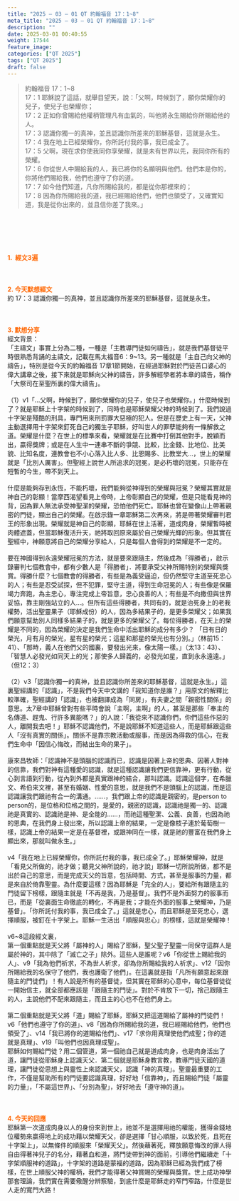 ```yaml
---
title: "2025 – 03 – 01 QT 約翰福音 17：1~8"
meta_title: "2025 – 03 – 01 QT 約翰福音 17：1~8"
description: ""
date: 2025-03-01 00:40:55
weight: 17544
feature_image: 
categories: ["QT 2025"]
tags: ["QT 2025"]
draft: false
---
```


<blockquote>約翰福音 17：1~8<br />
17：1 耶穌說了這話，就舉目望天，說：「父啊，時候到了，願你榮耀你的兒子，使兒子也榮耀你；<br />
17：2 正如你曾賜給他權柄管理凡有血氣的，叫他將永生賜給你所賜給他的人。<br />
17：3 認識你獨一的真神，並且認識你所差來的耶穌基督，這就是永生。<br />
17：4 我在地上已經榮耀你，你所託付我的事，我已成全了。<br />
17：5 父啊，現在求你使我同你享榮耀，就是未有世界以先，我同你所有的榮耀。<br />
17：6 你從世人中賜給我的人，我已將你的名顯明與他們。他們本是你的，你將他們賜給我，他們也遵守了你的道。<br />
17：7 如今他們知道，凡你所賜給我的，都是從你那裡來的；<br />
17：8 因為你所賜給我的道，我已經賜給他們，他們也領受了，又確實知道，我是從你出來的，並且信你差了我來。」</blockquote><br />
&nbsp;<br />
<br />
&nbsp;<br />
<br />
<span style="color: #ff6600;" data-darkreader-inline-color=""><strong>1.  經文3遍</strong></span><br />
<br />
&nbsp;<br />
<br />
<span style="color: #ff6600;" data-darkreader-inline-color=""><strong>2. 今天默想經文<br />
</strong></span>約 17：3 認識你獨一的真神，並且認識你所差來的耶穌基督，這就是永生。<br />
<br />
&nbsp;<br />
<br />
<strong><span style="color: #ff6600;" data-darkreader-inline-color="">3. 默想分享<br />
</span></strong>經文背景：<br />
「主禱文」事實上分為二種，一種是「主教導門徒如何禱告」，就是我們基督徒平時很熟悉背誦的主禱文，記載在馬太福音6：9~13。另一種就是「主自己向父神的禱告」，特別是從今天的約翰福音 17章1節開始，在經過耶穌對於門徒苦口婆心的偉大講章之後，接下來就是耶穌向父神的禱告，許多解經學者將本章的禱告，稱作「大祭司在至聖所裏的偉大禱告」。<br />
<br />
（1）v1「…父啊，時候到了，願你榮耀你的兒子，使兒子也榮耀你。」什麼時候到了？就是耶穌上十字架的時候到了，同時也是耶穌榮耀父神的時候到了。我們說過十字架是殘酷的刑具，專門用來刑罰罪大惡極的犯人。但是在歷史上有一天，父神主動選擇用十字架來釘死自己的獨生子耶穌，好叫世人的罪孽能夠有一條解救之道。榮耀是什麼？在世上的標準來看，榮耀就是在比賽中打倒其他對手，脫穎而出，贏得獎牌；或是在人生中一連串不斷的爭競、比較，比金錢、比地位、比美貌、比知名度，連教會也不小心落入比人多、比恩賜多、比教堂大…，世上的榮耀就是「比別人厲害」。但聖經上說世人所追求的冠冕，是必朽壞的冠冕，只能存在短暫的今生，帶不到天上。<br />
<br />
什麼是能夠存到永恆，不能朽壞，我們能夠從神得到的榮耀與冠冕？榮耀其實就是神自己的彰顯！當摩西渴望看見上帝時，上帝彰顯自己的榮耀，但是只能看見神的背，因為罪人無法承受神聖潔的榮耀，恐怕他們死亡。耶穌也曾在變像山上帶著親密的門徒，顯出自己的榮耀。在啟示錄一章耶穌第二次再來，將是帶著榮耀審判君王的形象出現。榮耀就是神自己的彰顯，耶穌在世上活著，道成肉身，榮耀暫時被肉體遮蓋，但當耶穌復活升天，祂將取回原來屬於自己榮耀光輝的形象。但其實在聖經中，神願意將自己的榮耀分享給人，只是每個人會得到的榮耀是不一定的。<br />
<br />
要在神國得到永遠榮耀冠冕的方法，就是要來跟隨主，然後成為「得勝者」，啟示錄審判七個教會中，都有少數人是「得勝者」．將要承受父神所賜特別的榮耀與獎賞。得勝什麼？七個教會的得勝者，有些是為義受逼迫，但仍然堅守主道至死忠心的人；有些是忍受試探，但不犯罪，堅守主道，得到生命冠冕的人；有些像是保羅竭力奔跑，為主忠心，專注完成上帝旨意，忠心良善的人；有些是不向撒但與世界妥協，靠主剛強站立的人…。但所有這些得勝者，共同有的，就是治死身上的老我權勢，活出聖靈果子（耶穌成份）的人，因為多結果子的，是更多榮耀父；如果我們願意幫助別人同樣多結果子的，就是更多的榮耀父了。每位得勝者，在天上的榮耀是不同的，因為榮耀的決定是我們生命中活出耶穌的成分有多少？ 「日有日的榮光，月有月的榮光，星有星的榮光；這星和那星的榮光也有分別。」（林前15：41）、「那時，義人在他們父的國裏，要發出光來，像太陽一樣。」（太13：43）、「智慧人必發光如同天上的光；那使多人歸義的，必發光如星，直到永永遠遠。」（但12：3）<br />
<br />
（2）v3「認識你獨一的真神，並且認識你所差來的耶穌基督，這就是永生。」這裏聖經講的「認識」，不是我們今天中文講的「我知道你是誰？」用原文的解釋比較準確，聖經講的「認識」，也被翻譯成為「同房」，有夫妻之間「親密性關係」的意思。太7章中耶穌曾對有些平時會說「主啊，主啊」的人，甚至是那些「奉主的名傳道、趕鬼、行許多異能嗎？」的人說：「我從來不認識你們，你們這些作惡的人，離開我去吧！」耶穌不認識他們，不是說耶穌不知道這些人，而是耶穌跟這些人「沒有真實的關係」。關係不是靠宗教活動或服事，而是因為得救的信心，在我們生命中「因信心悔改，而結出生命的果子」。<br />
<br />
康來昌牧師：「認識神不是頭腦的認識而已，認識是因著上帝的恩典、因著人對神的信靠，我們對神有這種愛的認識，就是這種認識讓我們更信靠神，更有行動，從心到言語到行動，從內到外都是真實跟神的結合，那叫認識。認識這個字，在希臘文、希伯來文裡，甚至有婚姻、性愛的意思，就是我們不是頭腦上的認識，而是這認識讓我們跟祂有合一的溝通。……，我們跟上帝的認識是親密的，是person to person的，是位格和位格之間的，是愛的，親密的認識，認識祂是獨一的、認識祂是真實的、認識祂是神、是全能的……，而祂這種聖潔、公義、良善，也因為祂的恩典，在我們身上發出來，所以認識上帝的結果，一定是像枝子連於葡萄樹一樣，認識上帝的結果一定是在基督裡，或跟神同在一樣，就是祂的豐富在我們身上顯出來，那就叫做永生。」<br />
<br />
v4「我在地上已經榮耀你，你所託付我的事，我已成全了。」耶穌榮耀神，就是「看見父所做的，祂才做；聽見父神所說的，祂才說」耶穌一切所說所做，都不是出於自己的意思，而是完成天父的旨意，包括時間、方式，甚至是服事的力量，都是來自於倚靠聖靈。為什麼要這樣？因為耶穌是「完全的人」，要給所有跟隨主的門徒留下榜樣，跟隨主就是「不再是我，乃是基督」。我們不是外面努力的服事而已，而是「從裏面生命徹底的轉化，不再是我；才能在外面的服事上榮耀神，乃是基督」。「你所託付我的事，我已成全了。」這就是忠心，而且耶穌是至死忠心，選擇順服，被釘在十字架上。耶穌一生活出「順服與忠心」的榜樣，這就是榮耀神！<br />
<br />
v6~8這段經文裏，<br />
第一個重點就是天父將「屬神的人」賜給了耶穌，聖父聖子聖靈一同保守這群人是屬於神的，其中除了「滅亡之子」除外。這些人是誰呢？v6「你從世上賜給我的人」、v9「我為他們祈求，不為世人祈求，卻為你所賜給我的人祈求」、v12「因你所賜給我的名保守了他們，我也護衛了他們」。在這裏就是指「凡所有願意起來跟隨主的門徒們」！有人說是所有的基督徒，但其實在耶穌的心意中，每位基督徒從一開始信主，就全部都應該是「跟隨主的門徒」。對於不肯放下一切，捨己跟隨主的人，主說他們不配來跟隨主，而且主的心也不在他們身上。<br />
<br />
第二個重點就是天父將「道」賜給了耶穌，耶穌又把這道賜給了屬神的門徒們！v6「他們也遵守了你的道」、v8「因為你所賜給我的道，我已經賜給他們，他們也領受了」、v14「我已將你的道賜給他們」、v17「求你用真理使他們成聖；你的道就是真理」、v19「叫他們也因真理成聖」。<br />
耶穌如何賜給門徒？用二個管道，第一個祂自己就是道成肉身，也是肉身活出了道，讓門徒從耶穌身上認識天父．第二個就是耶穌身教言教，教導門徒天國的道理，讓門徒從思想上與靈性上來認識天父，認識「神的真理」。聖靈最重要的工作，不僅是幫助所有的門徒要認識真理，好好地「信靠神」，而且賜給門徒「屬靈的力量」，「不屬這世界」、「分別為聖」，好好地去「遵守神的道」。<br />
<br />
&nbsp;<br />
<br />
<strong style="font-size: inherit;"><span style="color: #ff6600;" data-darkreader-inline-color="">4. 今天的回應<br />
</span></strong>耶穌第一次道成肉身以人的身份來到世上，祂並不是選擇用祂的權能，獲得金錢地位權勢來贏得地上的成功藉以榮耀天父，卻是選擇「甘心順服，以致於死，且死在十字架上」，以無條件的順服來「榮耀天父」。然後藉著死，釋放願意悔改的罪人得自由得著神兒子的名分，藉著血和道，將門徒帶到神的面前，引導他們繼續走「十字架順服神的道路」，十字架的道路是蒙福的道路，因為耶穌已經為我們成了榜樣，在世上順服父神的權柄，我們才能得著父神賞賜的榮耀與獎賞。世上成功神學那套理論，我們實在需要儆醒分辨察驗，到底什麼是耶穌走的窄門窄路，什麼是世人走的寬門大路！<br />
<br />
&nbsp;
        